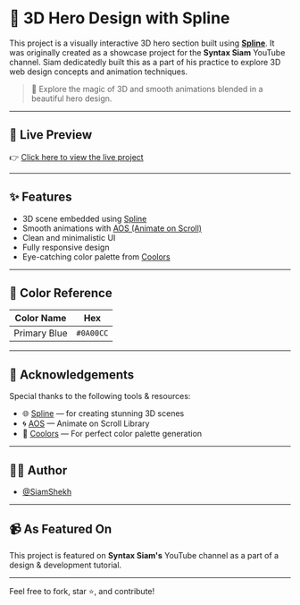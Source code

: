 # 🎨 3D Hero Design with Spline

This project is a visually interactive 3D hero section built using **[Spline](https://spline.design/)**. It was originally created as a showcase project for the **Syntax Siam** YouTube channel. Siam dedicatedly built this as a part of his practice to explore 3D web design concepts and animation techniques.

> 🚀 Explore the magic of 3D and smooth animations blended in a beautiful hero design.

---

## 🔗 Live Preview

👉 [Click here to view the live project](https://siamshekh.github.io/3d-hero-design/)

---

## ✨ Features

- 3D scene embedded using [Spline](https://spline.design/)
- Smooth animations with [AOS (Animate on Scroll)](https://github.com/michalsnik/aos)
- Clean and minimalistic UI
- Fully responsive design
- Eye-catching color palette from [Coolors](https://coolors.co)

---

## 🎨 Color Reference

| Color Name | Hex     |
|------------|----------|
| Primary Blue | `#0A00CC` |

---

## 🙌 Acknowledgements

Special thanks to the following tools & resources:

- 🌐 [Spline](https://spline.design/) — for creating stunning 3D scenes
- 🌀 [AOS](https://github.com/michalsnik/aos) — Animate on Scroll Library
- 🎨 [Coolors](https://coolors.co) — For perfect color palette generation

---

## 👨‍💻 Author

- [@SiamShekh](https://www.github.com/SiamShekh)

---

## 📹 As Featured On

This project is featured on **Syntax Siam's** YouTube channel as a part of a design & development tutorial.

---

Feel free to fork, star ⭐, and contribute!

